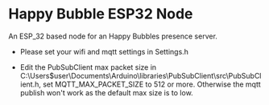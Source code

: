 # Happy Bubble ESP32 Node
An ESP_32 based node for an Happy Bubbles presence server.


- Please set your wifi and mqtt settings in Settings.h  

- Edit the PubSubClient max packet size in C:\Users\$user\Documents\Arduino\libraries\PubSubClient\src\PubSubClient.h, set MQTT_MAX_PACKET_SIZE to 512 or more. Otherwise the mqtt publish won't work as the default max size is to low.
